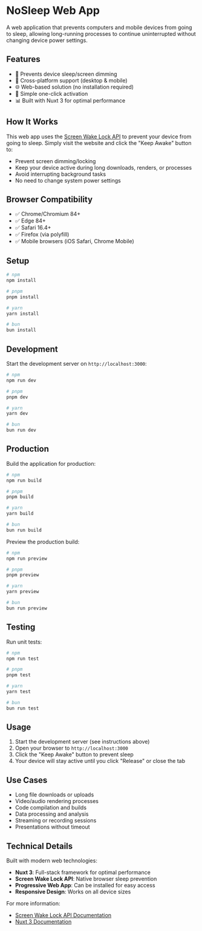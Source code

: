 # NoSleep Web App

A web application that prevents computers and mobile devices from going to sleep, allowing long-running processes to continue uninterrupted without changing device power settings.

## Features

- 🚫 Prevents device sleep/screen dimming
- 📱 Cross-platform support (desktop & mobile)
- 🌐 Web-based solution (no installation required)
- 🔧 Simple one-click activation
- 📊 Built with Nuxt 3 for optimal performance

## How It Works

This web app uses the [Screen Wake Lock API](https://developer.mozilla.org/en-US/docs/Web/API/Screen_Wake_Lock_API) to prevent your device from going to sleep. Simply visit the website and click the "Keep Awake" button to:

- Prevent screen dimming/locking
- Keep your device active during long downloads, renders, or processes
- Avoid interrupting background tasks
- No need to change system power settings

## Browser Compatibility

- ✅ Chrome/Chromium 84+
- ✅ Edge 84+
- ✅ Safari 16.4+
- ✅ Firefox (via polyfill)
- ✅ Mobile browsers (iOS Safari, Chrome Mobile)

## Setup

```bash
# npm
npm install

# pnpm
pnpm install

# yarn
yarn install

# bun
bun install
```

## Development

Start the development server on `http://localhost:3000`:

```bash
# npm
npm run dev

# pnpm
pnpm dev

# yarn
yarn dev

# bun
bun run dev
```

## Production

Build the application for production:

```bash
# npm
npm run build

# pnpm
pnpm build

# yarn
yarn build

# bun
bun run build
```

Preview the production build:

```bash
# npm
npm run preview

# pnpm
pnpm preview

# yarn
yarn preview

# bun
bun run preview
```

## Testing

Run unit tests:

```bash
# npm
npm run test

# pnpm
pnpm test

# yarn
yarn test

# bun
bun run test
```

## Usage

1. Start the development server (see instructions above)
2. Open your browser to `http://localhost:3000`
3. Click the "Keep Awake" button to prevent sleep
4. Your device will stay active until you click "Release" or close the tab

## Use Cases

- Long file downloads or uploads
- Video/audio rendering processes
- Code compilation and builds
- Data processing and analysis
- Streaming or recording sessions
- Presentations without timeout

## Technical Details

Built with modern web technologies:
- **Nuxt 3**: Full-stack framework for optimal performance
- **Screen Wake Lock API**: Native browser sleep prevention
- **Progressive Web App**: Can be installed for easy access
- **Responsive Design**: Works on all device sizes

For more information:
- [Screen Wake Lock API Documentation](https://developer.mozilla.org/en-US/docs/Web/API/Screen_Wake_Lock_API)
- [Nuxt 3 Documentation](https://nuxt.com/docs)
